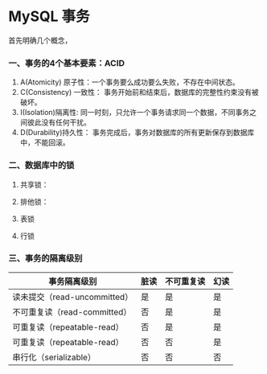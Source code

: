 # MySQL 事务

首先明确几个概念，
### 一、事务的4个基本要素：ACID
1. A(Atomicity) 原子性：一个事务要么成功要么失败，不存在中间状态。
2. C(Consistency) 一致性： 事务开始前和结束后，数据库的完整性约束没有被破坏。
3. I(Isolation)隔离性: 同一时刻，只允许一个事务请求同一个数据，不同事务之间彼此没有任何干扰。
4. D(Durability)持久性： 事务完成后，事务对数据库的所有更新保存到数据库中，不能回滚。

### 二、数据库中的锁

1. 共享锁：
2. 排他锁：

3. 表锁
4. 行锁

### 三、事务的隔离级别
| 事务隔离级别  |脏读   |不可重复读   |幻读   |
|---|---|---|---|
|读未提交（read-uncommitted）|是   |是  |是  |
|不可重复读（read-committed）|否  |是  |是  |
|可重复读（repeatable-read）|否   |是  |是  |
|可重复读（repeatable-read）|否  |否  |是  |
|串行化（serializable）|否   |否  |否  |
